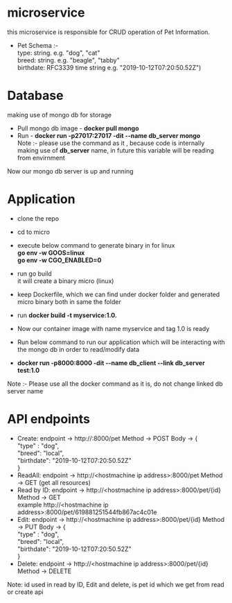 # microservice
this microservice is responsible for CRUD operation of Pet Information.  
- Pet Schema :-  
  type: string. e.g. "dog", "cat"  
  breed: string. e.g. "beagle", "tabby"  
  birthdate: RFC3339 time string e.g. "2019-10-12T07:20:50.52Z")  
  
# Database  
making use of mongo db for storage    
- Pull mongo db image - **docker pull mongo**  
- Run - **docker run -p27017:27017 -dit --name db_server  mongo**  
Note :- please use the command as it , because code is internally making use of **db_server** name, in future this variable will be reading from envirnment  
  
Now our mongo db server is up and running  


# Application  
  
- clone the repo  
- cd to micro  
- execute below command to generate binary in for linux  
**go env -w GOOS=linux  
go env -w CGO_ENABLED=0**  
- run go build  
it will create a binary micro (linux)  
- keep Dockerfile,  which we can find under docker folder and generated micro binary both in same the folder  
- run  **docker build -t myservice:1.0.**  
  
- Now our container image with name myservice and tag 1.0 is ready  
- Run below command to run our application which will be interacting with the mongo db in order to read/modify data  
- **docker run -p8000:8000 -dit --name db_client --link db_server test:1.0**  
  
Note :- Please use all the docker command as it is, do not change linked db server name  
  
# API endpoints  
- Create: endpoint -> http://<hostmachine ip address>:8000/pet Method -> POST Body -> {  
  "type" : "dog",  
  "breed": "local",  
  "birthdate": "2019-10-12T07:20:50.52Z"  
}  
- ReadAll: endpoint -> http://\<hostmachine ip address>:8000/pet Method -> GET  (get all resources)  
- Read by ID: endpoint -> http://\<hostmachine ip address>:8000/pet/{id} Method -> GET  
  example http://\<hostmachine ip address>:8000/pet/619881251544fb867ac4c01e  
- Edit: endpoint -> http://\<hostmachine ip address>:8000/pet/{id} Method -> PUT Body -> {  
  "type" : "dog",  
  "breed": "local",  
  "birthdate": "2019-10-12T07:20:50.52Z"  
}  
- Delete: endpoint -> http://\<hostmachine ip address>:8000/pet/{id} Method -> DELETE  
  
Note: id used in read by ID, Edit and delete, is pet id which we get from read or create api  
